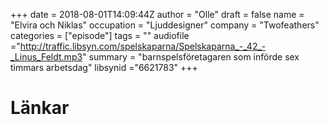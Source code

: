 +++
date = 2018-08-01T14:09:44Z
author = "Olle"
draft = false
name = "Elvira och Niklas"
occupation = "Ljuddesigner"
company = "Twofeathers"
categories = ["episode"]
tags = ""
audiofile ="http://traffic.libsyn.com/spelskaparna/Spelskaparna_-_42_-_Linus_Feldt.mp3"
summary = "barnspelsföretagaren som införde sex timmars arbetsdag"
libsynid ="6621783"
+++

# Länkar
